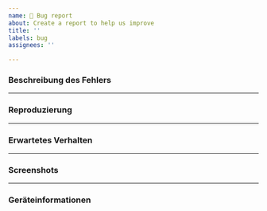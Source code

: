 ```yaml
---
name: 🐞 Bug report
about: Create a report to help us improve
title: ''
labels: bug
assignees: ''

---
```


### Beschreibung des Fehlers

---

### Reproduzierung
<!--
Welche Schritte müssen ausgeführt werden, um den Fehler hervorzurufen?
1.
2.
...
-->

---

### Erwartetes Verhalten
<!--
Was ist der Ziel dieses Tickets?
-->
---

### Screenshots
<!--
Wenn möglich Screenshots (optional mit Anmerkungen, Pfeilen, o.ä.) oder Videos anfertigen.
Mehr Informationen dazu stehen im Leitfaden zur Anfertigung eines Tickets.
-->

---

### Geräteinformationen
<!--
Welcher Browser/Betriebsysstem/Gerät wurde genutzt?
-->
